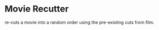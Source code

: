 Movie Recutter
=============

re-cuts a movie into a random order using the pre-existing cuts from film.
